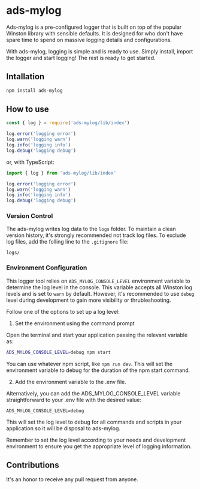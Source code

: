 # ads-mylog

Ads-mylog is a pre-configured logger that is built on top of the popular Winston library with sensible defaults. It is designed for who don't have spare time to spend on massive logging details and configurations.

With ads-mylog, logging is simple and is ready to use. Simply install, import the logger and start logging! The rest is ready to get started.

## Intallation

```bash
npm install ads-mylog
```

## How to use

```js
const { log } = require('ads-mylog/lib/index')

log.error('logging error')
log.warn('logging warn')
log.info('logging info')
log.debug('logging debug')
```

or, with TypeScript:

```ts
import { log } from 'ads-mylog/lib/index'

log.error('logging error')
log.warn('logging warn')
log.info('logging info')
log.debug('logging debug')
```

### Version Control

The ads-mylog writes log data to the `logs` folder. To maintain a clean version history, it's strongly recommended not track log files. To exclude log files, add the folling line to the `.gitignore` file:

```.gitignore
logs/
```



### Environment Configuration

This logger tool relies on `ADS_MYLOG_CONSOLE_LEVEL` environment variable to determine the log level in the console. This variable accepts all Winston log levels and is set to `warn` by default. However, it's recommended to use `debug` level during development to gain more visibility or thrubleshooting. 

Follow one of the options to set up a log level:

1. Set the environment using the command prompt

Open the terminal and start your application passing the relevant variable as:

```bash
ADS_MYLOG_CONSOLE_LEVEL=debug npm start
```

You can use whatever npm script, like `npm run dev`. This will set the environment variable to debug for the duration of the npm start command.


2. Add the environment variable to the .env file.

Alternatively, you can add the ADS_MYLOG_CONSOLE_LEVEL variable straightforward to your .env file with the desired value:

```config
ADS_MYLOG_CONSOLE_LEVEL=debug
```

This will set the log level to debug for all commands and scripts in your application so it will be disposal to ads-mylog.

Remember to set the log level according to your needs and development environment to ensure you get the appropriate level of logging information.

## Contributions

It's an honor to receive any pull request from anyone.
